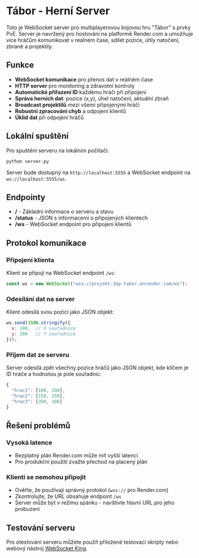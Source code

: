 # Tábor - Herní Server

Toto je WebSocket server pro multiplayerovou bojovou hru "Tábor" s prvky PvE. Server je navržený pro hostování na platformě Render.com a umožňuje více hráčům komunikovat v reálném čase, sdílet pozice, úhly natočení, zbraně a projektily.

## Funkce

- **WebSocket komunikace** pro přenos dat v reálném čase
- **HTTP server** pro monitoring a zdravotní kontroly  
- **Automatické přiřazení ID** každému hráči při připojení
- **Správa herních dat**: pozice (x,y), úhel natočení, aktuální zbraň
- **Broadcast projektilů** mezi všemi připojenými hráči
- **Robustní zpracování chyb** a odpojení klientů
- **Úklid dat** při odpojení hráčů

## Lokální spuštění

Pro spuštění serveru na lokálním počítači:

```
python server.py
```

Server bude dostupný na `http://localhost:5555` a WebSocket endpoint na `ws://localhost:5555/ws`.

## Endpointy

- **/** - Základní informace o serveru a stavu
- **/status** - JSON s informacemi o připojených klientech
- **/ws** - WebSocket endpoint pro připojení klientů

## Protokol komunikace

### Připojení klienta

Klient se připojí na WebSocket endpoint `/ws`:

```javascript
const ws = new WebSocket("wss://projekt-1ep-tabor.onrender.com/ws");
```

### Odesílání dat na server

Klient odesílá svou pozici jako JSON objekt:

```javascript
ws.send(JSON.stringify({
  x: 100,  // X souřadnice
  y: 200   // Y souřadnice
}));
```

### Příjem dat ze serveru

Server odesílá zpět všechny pozice hráčů jako JSON objekt, kde klíčem je ID hráče a hodnotou je pole souřadnic:

```javascript
{
  "hrac1": [100, 200],
  "hrac2": [150, 250],
  "hrac3": [300, 100]
}
```

## Řešení problémů

### Vysoká latence

- Bezplatný plán Render.com může mít vyšší latenci
- Pro produkční použití zvažte přechod na placený plán

### Klienti se nemohou připojit

- Ověřte, že používají správný protokol (`wss://` pro Render.com)
- Zkontrolujte, že URL obsahuje endpoint `/ws`
- Server může být v režimu spánku - navštivte hlavní URL pro jeho probuzení

## Testování serveru

Pro otestování serveru můžete použít přiložené testovací skripty nebo webový nástroj [WebSocket King](https://websocketking.com/).
